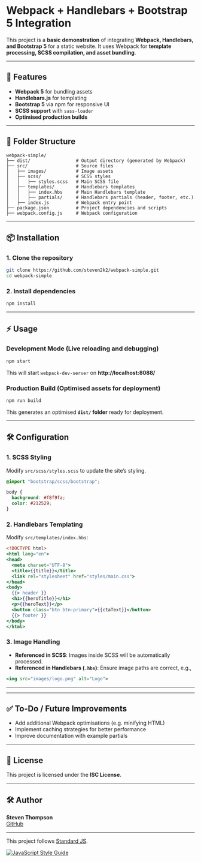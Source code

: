 # Webpack + Handlebars + Bootstrap 5 Integration

This project is a **basic demonstration** of integrating **Webpack, Handlebars, and Bootstrap 5** for a static website. It uses Webpack for **template processing, SCSS compilation, and asset bundling**.

---

## 🚀 Features
- **Webpack 5** for bundling assets
- **Handlebars.js** for templating
- **Bootstrap 5** via npm for responsive UI
- **SCSS support** with `sass-loader`
- **Optimised production builds**

---

## 📂 Folder Structure
```
webpack-simple/
├── dist/                 # Output directory (generated by Webpack)
├── src/                  # Source files
│   ├── images/           # Image assets
│   ├── scss/             # SCSS styles
│   │   ├── styles.scss   # Main SCSS file
│   ├── templates/        # Handlebars templates
│   │   ├── index.hbs     # Main Handlebars template
│   │   ├── partials/     # Handlebars partials (header, footer, etc.)
│   ├── index.js          # Webpack entry point
├── package.json          # Project dependencies and scripts
├── webpack.config.js     # Webpack configuration
```

---

## 📦 Installation

### **1. Clone the repository**
```bash
git clone https://github.com/steven2k2/webpack-simple.git
cd webpack-simple
```

### **2. Install dependencies**
```bash
npm install
```

---

## ⚡ Usage

### **Development Mode** (Live reloading and debugging)
```bash
npm start
```
This will start `webpack-dev-server` on **http://localhost:8088/**

### **Production Build** (Optimised assets for deployment)
```bash
npm run build
```
This generates an optimised **`dist/` folder** ready for deployment.

---

## 🛠 Configuration

### **1. SCSS Styling**
Modify `src/scss/styles.scss` to update the site’s styling.
```scss
@import "bootstrap/scss/bootstrap";

body {
  background: #f8f9fa;
  color: #212529;
}
```

### **2. Handlebars Templating**
Modify `src/templates/index.hbs`:
```hbs
<!DOCTYPE html>
<html lang="en">
<head>
  <meta charset="UTF-8">
  <title>{{title}}</title>
  <link rel="stylesheet" href="styles/main.css">
</head>
<body>
  {{> header }}
  <h1>{{heroTitle}}</h1>
  <p>{{heroText}}</p>
  <button class="btn btn-primary">{{ctaText}}</button>
  {{> footer }}
</body>
</html>
```

### **3. Image Handling**
- **Referenced in SCSS**: Images inside SCSS will be automatically processed.
- **Referenced in Handlebars (`.hbs`)**: Ensure image paths are correct, e.g.,
```hbs
<img src="images/logo.png" alt="Logo">
```
---


---

## ✅ To-Do / Future Improvements
- Add additional Webpack optimisations (e.g. minifying HTML)
- Implement caching strategies for better performance
- Improve documentation with example partials

---

## 📜 License
This project is licensed under the **ISC License**.

---

## 🛠 Author
**Steven Thompson**  
[GitHub](https://github.com/steven2k2)

---

This project follows [Standard JS](https://standardjs.com/).

[![JavaScript Style Guide](https://cdn.rawgit.com/standard/standard/master/badge.svg)](https://github.com/standard/standard)
